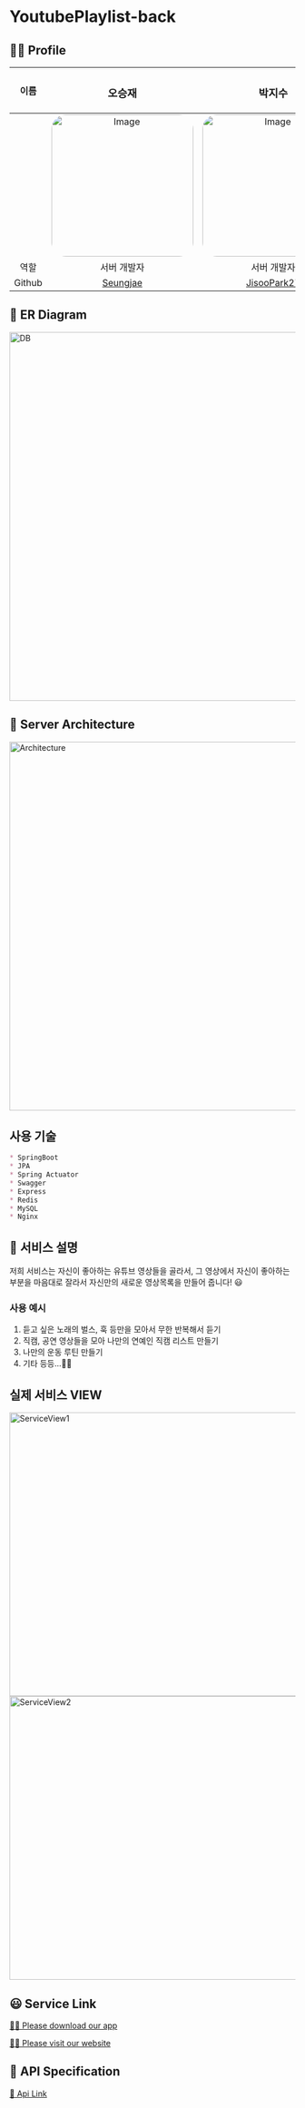 # YoutubePlaylist-back

## 🙋‍♂️ Profile
|이름|<h3>오승재</h3>|<h3>박지수</h3>|
|:--:|:--:|:--:|
| |<img style="border-radius: 10%" width="250px" height="250px" alt="Image" src="https://user-images.githubusercontent.com/33858991/144629519-d6df6690-f692-4d62-aa9e-d547a0685685.jpeg">|<img style="border-radius: 10%" width="250px" height="250px" alt="Image" src="https://user-images.githubusercontent.com/33858991/144629224-9446bdae-1e7e-4ab5-b910-351c507e9edf.jpeg">| 
|역할|서버 개발자|서버 개발자|
|Github|<a href="https://github.com/oh980225">Seungjae</a>|<a href="https://github.com/JisooPark27">JisooPark27</a>|

## 🔗 ER Diagram
<img width="650px" alt="DB" src="https://user-images.githubusercontent.com/33858991/144629998-5e55f073-7dd1-40b3-a30c-3a3aa641ec6e.png">

## 🧱 Server Architecture
<img width="650px" alt="Architecture" src="https://user-images.githubusercontent.com/33858991/144643056-37dc835a-20ce-4e90-9ece-946e8a2b18a8.png">

## 사용 기술
```md
* SpringBoot
* JPA
* Spring Actuator
* Swagger
* Express
* Redis
* MySQL
* Nginx
```

## 📃 서비스 설명
저희 서비스는 자신이 좋아하는 유튜브 영상들을 골라서, 그 영상에서 자신이 좋아하는 부분을 마음대로 잘라서 자신만의 새로운 영상목록을 만들어 줍니다! 😃

### **사용 예시**
1. 듣고 싶은 노래의 벌스, 훅 등만을 모아서 무한 반복해서 듣기
2. 직캠, 공연 영상들을 모아 나만의 연예인 직캠 리스트 만들기
3. 나만의 운동 루틴 만들기
4. 기타 등등...👍🏼

## 실제 서비스 VIEW
<img width="650px" height="500px" alt="ServiceView1" src="https://user-images.githubusercontent.com/33858991/144638774-7bc35002-8774-4792-bc12-9d2d53b3e2de.jpeg">
<br>
<img width="650px" height="500px" alt="ServiceView2" src="https://user-images.githubusercontent.com/33858991/144638795-e7e18bb8-4839-4fb4-b0da-d1e15202590b.jpeg">

## 😃 Service Link
[👐🏻 Please download our app](https://play.google.com/store/apps/details?id=com.callmeshin75.yourlist)

[👐🏻 Please visit our website](https://www.yourlist.me/)


## 📕 API Specification

[📖 Api Link](https://www.yourlist.kro.kr/swagger-ui/index.html?configUrl=/v3/api-docs/swagger-config)
